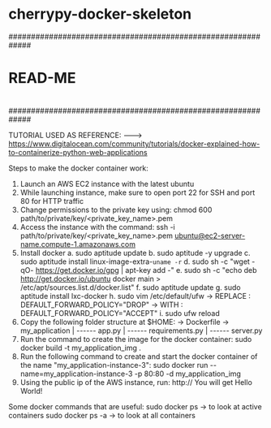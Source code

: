 # cherrypy-docker-skeleton

#############################################################
#                                                           #
#                      READ-ME                              #
#                                                           #
#############################################################

TUTORIAL USED AS REFERENCE:
---> https://www.digitalocean.com/community/tutorials/docker-explained-how-to-containerize-python-web-applications

Steps to make the docker container work:

1. Launch an AWS EC2 instance with the latest ubuntu
2. While launching instance, make sure to open port 22 for SSH and port 80 for HTTP traffic
3. Change permissions to the private key using:
        chmod 600 path/to/private/key/<private_key_name>.pem
4. Access the instance with the command:
        ssh -i path/to/private/key/<private_key_name>.pem ubuntu@ec2-server-name.compute-1.amazonaws.com
5. Install docker
        a. sudo aptitude update
        b. sudo aptitude -y upgrade
        c. sudo aptitude install linux-image-extra-`uname -r`
        d. sudo sh -c "wget -qO- https://get.docker.io/gpg | apt-key add -"
        e. sudo sh -c "echo deb http://get.docker.io/ubuntu docker main > /etc/apt/sources.list.d/docker.list"
        f. sudo aptitude update
        g. sudo aptitude install lxc-docker
        h. sudo vim /etc/default/ufw
                -> REPLACE : DEFAULT_FORWARD_POLICY="DROP"
                -> WITH : DEFAULT_FORWARD_POLICY="ACCEPT"
        i. sudo ufw reload
6. Copy the following folder structure at $HOME:
        -> Dockerfile
        -> my_application
            |
            ------ app.py
            |
            ------ requirements.py
            |
            ------ server.py
7. Run the command to create the image for the docker container:
        sudo docker build -t my_application_img .
8. Run the following command to create and start the docker container of the name "my_application-instance-3":
        sudo docker run --name=my_application-instance-3 -p 80:80 -d my_application_img
9. Using the public ip of the AWS instance, run:
        http://<ip address>
        You will get Hello World!

Some docker commands that are useful:
sudo docker ps -> to look at active containers
sudo docker ps -a -> to look at all containers